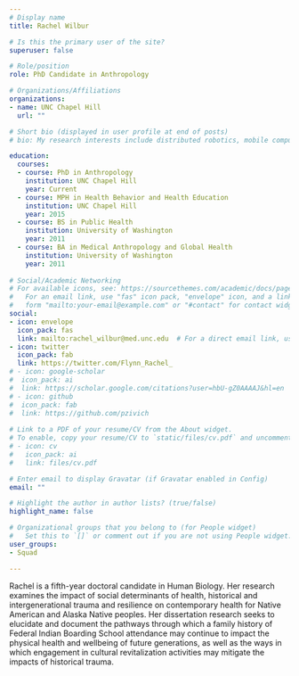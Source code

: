 ```yaml
---
# Display name
title: Rachel Wilbur

# Is this the primary user of the site?
superuser: false

# Role/position
role: PhD Candidate in Anthropology

# Organizations/Affiliations
organizations:
- name: UNC Chapel Hill
  url: ""

# Short bio (displayed in user profile at end of posts)
# bio: My research interests include distributed robotics, mobile computing and programmable matter.

education:
  courses:
  - course: PhD in Anthropology
    institution: UNC Chapel Hill
    year: Current
  - course: MPH in Health Behavior and Health Education
    institution: UNC Chapel Hill
    year: 2015
  - course: BS in Public Health
    institution: University of Washington
    year: 2011
  - course: BA in Medical Anthropology and Global Health
    institution: University of Washington
    year: 2011
    
# Social/Academic Networking
# For available icons, see: https://sourcethemes.com/academic/docs/page-builder/#icons
#   For an email link, use "fas" icon pack, "envelope" icon, and a link in the
#   form "mailto:your-email@example.com" or "#contact" for contact widget.
social:
- icon: envelope
  icon_pack: fas
  link: mailto:rachel_wilbur@med.unc.edu  # For a direct email link, use "mailto:test@example.org".
- icon: twitter
  icon_pack: fab
  link: https://twitter.com/Flynn_Rachel_
# - icon: google-scholar
#  icon_pack: ai
#  link: https://scholar.google.com/citations?user=hbU-gZ0AAAAJ&hl=en
# - icon: github
#  icon_pack: fab
#  link: https://github.com/pzivich
  
# Link to a PDF of your resume/CV from the About widget.
# To enable, copy your resume/CV to `static/files/cv.pdf` and uncomment the lines below.
# - icon: cv
#   icon_pack: ai
#   link: files/cv.pdf

# Enter email to display Gravatar (if Gravatar enabled in Config)
email: ""

# Highlight the author in author lists? (true/false)
highlight_name: false

# Organizational groups that you belong to (for People widget)
#   Set this to `[]` or comment out if you are not using People widget.
user_groups:
- Squad

---
```


Rachel is a fifth-year doctoral candidate in Human Biology. Her research examines the impact of social determinants of health, historical and intergenerational trauma and resilience on contemporary health for Native American and Alaska Native peoples. Her dissertation research seeks to elucidate and document the pathways through which a family history of Federal Indian Boarding School attendance may continue to impact the physical health and wellbeing of future generations, as well as the ways in which engagement in cultural revitalization activities may mitigate the impacts of historical trauma. 
